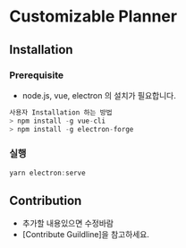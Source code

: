 # Customizable Planner

## Installation
### Prerequisite
*  node.js, vue, electron 의 설치가 필요합니다.
```c
사용자 Installation 하는 방법
> npm install -g vue-cli
> npm install -g electron-forge

```
### 실행
```c
yarn electron:serve
```

## Contribution
* 추가할 내용있으면 수정바람
* [Contribute Guildline]을 참고하세요.

